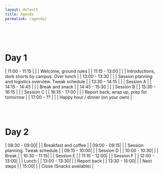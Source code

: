```yaml
---
layout: default
title: Agenda
permalink: /agenda/
---
```


<br><br>

# Day 1

|	11:00 - 11:15 	| |	|	Welcome, ground rules	|
|	11:15 - 13:00	| |	|	Introductions, dork shorts by campus. Over lunch	|
|	13:00 - 13:30 	| |	|	Session planning and logistics overview. Tweak schedule	|
|	13:30 - 14:15	| |	|	Session A	|
|	14:15 - 14:45	| |	|	Break and snack	|
|	14:45 - 15:30	| |	|	Session B	|
|	15:30 - 16:15	| |	|	Session C	|
|	16:15 - 17:00	| |	|	Report back, wrap up, prep for tomorrow	|
|	17:00 - ??		| |	|	Happy hour / dinner (on your own)	|

<br><br>

# Day 2

|	08:30 - 09:00| | |	Breakfast and coffee	|
|	09:00 - 09:15| | |	Session planning. Tweak schedule	|
|	09:15 - 10:00| | |	Session D	|
|	10:00 - 10:30| | |	Break	|
|	10:30 - 11:15| | |	Session E	|
|	11:15 - 12:00| | |	Session F	|
|	12:00 - 13:00| | |	Lunch	|
|	13:00 - 13:30| | |	Report back	|
|	13:30 - 15:00| | |	Next steps	|
|	15:00| | |	Close (Snacks available)	|
